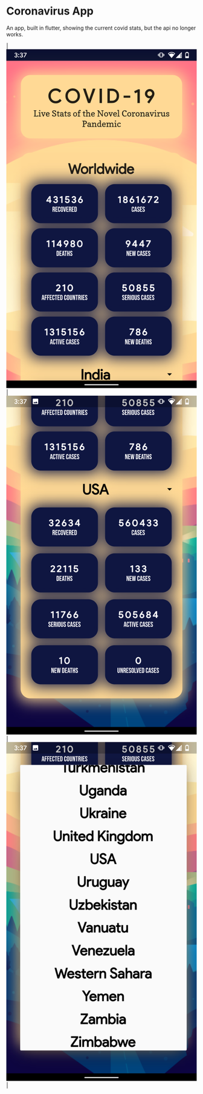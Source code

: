 # Coronavirus App
An app, built in flutter, showing the current covid stats, but the api no longer works.

| ![](/images/1.png) | ![](/images/2.png) | ![](/images/3.png) |